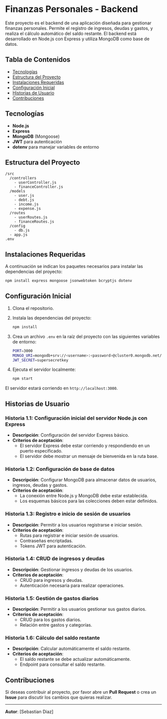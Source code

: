 
# Finanzas Personales - Backend

Este proyecto es el backend de una aplicación diseñada para gestionar finanzas personales. Permite el registro de ingresos, deudas y gastos, y realiza el cálculo automático del saldo restante. El backend está desarrollado en Node.js con Express y utiliza MongoDB como base de datos.

## Tabla de Contenidos

- [Tecnologías](#tecnologías)
- [Estructura del Proyecto](#estructura-del-proyecto)
- [Instalaciones Requeridas](#instalaciones-requeridas)
- [Configuración Inicial](#configuración-inicial)
- [Historias de Usuario](#historias-de-usuario)
- [Contribuciones](#contribuciones)

## Tecnologías

- **Node.js**
- **Express**
- **MongoDB** (Mongoose)
- **JWT** para autenticación
- **dotenv** para manejar variables de entorno

## Estructura del Proyecto

```
/src
  /controllers
    - userController.js
    - financeController.js
  /models
    - user.js
    - debt.js
    - income.js
    - expense.js
  /routes
    - userRoutes.js
    - financeRoutes.js
  /config
    - db.js
  - app.js
.env
```

## Instalaciones Requeridas

A continuación se indican los paquetes necesarios para instalar las dependencias del proyecto:

```bash
npm install express mongoose jsonwebtoken bcryptjs dotenv
```

## Configuración Inicial

1. Clona el repositorio.
   
2. Instala las dependencias del proyecto:

   ```bash
   npm install
   ```

3. Crea un archivo `.env` en la raíz del proyecto con las siguientes variables de entorno:

   ```bash
   PORT=3000
   MONGO_URI=mongodb+srv://<username>:<password>@cluster0.mongodb.net/financeDB
   JWT_SECRET=supersecretkey
   ```

4. Ejecuta el servidor localmente:

   ```bash
   npm start
   ```

El servidor estará corriendo en `http://localhost:3000`.

## Historias de Usuario

### Historia 1.1: Configuración inicial del servidor Node.js con Express
- **Descripción**: Configuración del servidor Express básico.
- **Criterios de aceptación**:
  - El servidor Express debe estar corriendo y respondiendo en un puerto especificado.
  - El servidor debe mostrar un mensaje de bienvenida en la ruta base.

### Historia 1.2: Configuración de base de datos
- **Descripción**: Configurar MongoDB para almacenar datos de usuarios, ingresos, deudas y gastos.
- **Criterios de aceptación**:
  - La conexión entre Node.js y MongoDB debe estar establecida.
  - Los esquemas básicos para las colecciones deben estar definidos.

### Historia 1.3: Registro e inicio de sesión de usuarios
- **Descripción**: Permitir a los usuarios registrarse e iniciar sesión.
- **Criterios de aceptación**:
  - Rutas para registrar e iniciar sesión de usuarios.
  - Contraseñas encriptadas.
  - Tokens JWT para autenticación.

### Historia 1.4: CRUD de ingresos y deudas
- **Descripción**: Gestionar ingresos y deudas de los usuarios.
- **Criterios de aceptación**:
  - CRUD para ingresos y deudas.
  - Autenticación necesaria para realizar operaciones.

### Historia 1.5: Gestión de gastos diarios
- **Descripción**: Permitir a los usuarios gestionar sus gastos diarios.
- **Criterios de aceptación**:
  - CRUD para los gastos diarios.
  - Relación entre gastos y categorías.

### Historia 1.6: Cálculo del saldo restante
- **Descripción**: Calcular automáticamente el saldo restante.
- **Criterios de aceptación**:
  - El saldo restante se debe actualizar automáticamente.
  - Endpoint para consultar el saldo restante.

## Contribuciones

Si deseas contribuir al proyecto, por favor abre un **Pull Request** o crea un **Issue** para discutir los cambios que quieras realizar.

---

**Autor**: [Sebastian Diaz]
